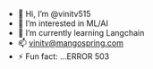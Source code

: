 - 👋 Hi, I’m @vinitv515
- 👀 I’m interested in ML/AI
- 🌱 I’m currently learning Langchain
- 📫 vinitv@mangospring.com
- ⚡ Fun fact: ...ERROR 503

<!---
vinitv515/vinitv515 is a ✨ special ✨ repository because its `README.md` (this file) appears on your GitHub profile.
You can click the Preview link to take a look at your changes.
--->
